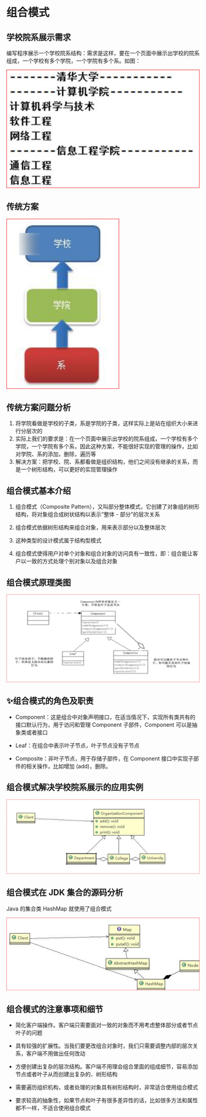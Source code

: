 # 组合模式

## 学校院系展示需求

编写程序展示一个学校院系结构：需求是这样，要在一个页面中展示出学校的院系组成，一个学校有多个学院，一个学院有多个系。如图：

![image-20230419154151197](./assets/image-20230419154151197.png)

## 传统方案

![image-20230419154153968](./assets/image-20230419154153968.png)

## 传统方案问题分析

1) 将学院看做是学校的子类，系是学院的子类，这样实际上是站在组织大小来进行分层次的
2) 实际上我们的要求是：在一个页面中展示出学校的院系组成，一个学校有多个学院，一个学院有多个系，因此这种方案，不能很好实现的管理的操作，比如对学院、系的添加，删除，遍历等
3) 解决方案：把学校、院、系都看做是组织结构，他们之间没有继承的关系，而是一个树形结构，可以更好的实现管理操作

## 组合模式基本介绍

1) 组合模式（Composite Pattern），又叫部分整体模式，它创建了对象组的树形结构，将对象组合成树状结构以表示“整体 - 部分”的层次关系

2) 组合模式依据树形结构来组合对象，用来表示部分以及整体层次
3) 这种类型的设计模式属于结构型模式
4) 组合模式使得用户对单个对象和组合对象的访问具有一致性，即：组合能让客户以一致的方式处理个别对象以及组合对象

## 组合模式原理类图

![image-20230419154156606](./assets/image-20230419154156606.png)

## ✨组合模式的角色及职责

- Component：这是组合中对象声明接口，在适当情况下，实现所有类共有的接口默认行为，用于访问和管理 Component 子部件，Component 可以是抽象类或者接口

- Leaf：在组合中表示叶子节点，叶子节点没有子节点
- Composite：非叶子节点，用于存储子部件，在 Component 接口中实现子部件的相关操作，比如增加 (add)，删除。

## 组合模式解决学校院系展示的应用实例

![image-20230419154158523](./assets/image-20230419154158523.png)

## 组合模式在 JDK 集合的源码分析

Java 的集合类 HashMap 就使用了组合模式

![image-20230419154200385](./assets/image-20230419154200385.png)

## 组合模式的注意事项和细节

- 简化客户端操作。客户端只需要面对一致的对象而不用考虑整体部分或者节点叶子的问题
- 具有较强的扩展性。当我们要更改组合对象时，我们只需要调整内部的层次关系，客户端不用做出任何改动
- 方便创建出复杂的层次结构。客户端不用理会组合里面的组成细节，容易添加节点或者叶子从而创建出复杂的、树形结构

- 需要遍历组织机构，或者处理的对象具有树形结构时，非常适合使用组合模式
- 要求较高的抽象性，如果节点和叶子有很多差异性的话，比如很多方法和属性都不一样，不适合使用组合模式
